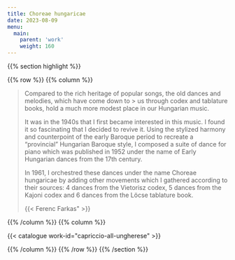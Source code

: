 ```yaml
---
title: Choreae hungaricae
date: 2023-08-09
menu:
  main:
    parent: 'work'
    weight: 160
---
```


{{% section highlight %}}

{{% row %}}
{{% column %}}

> Compared to the rich heritage of popular songs, the old dances and melodies, which have come down to > us through codex and tablature books, hold a much more modest place in our Hungarian music. 
> 
> It was in the 1940s that I first became interested in this music. I found it so fascinating that I 
> decided to revive it. Using the stylized harmony and counterpoint of the early Baroque period to 
> recreate a “provincial” Hungarian Baroque style, I composed a suite of dance for piano which was 
> published in 1952 under the name of Early Hungarian dances from the 17th century.
>
> In 1961, I orchestred these dances under the name Choreae hungaricae by adding other movements which 
> I gathered according to their sources: 4 dances from the Vietorisz codex, 5 dances from the Kajoni 
> codex and 6 dances from the Löcse tablature book.
>
> {{< Ferenc Farkas" >}}
>

{{% /column %}}
{{% column %}}


{{< catalogue work-id="capriccio-all-ungherese" >}}

{{% /column %}}
{{% /row %}}
{{% /section %}}
